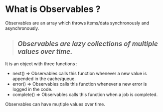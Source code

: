 # What is Observables ? 

Observables are an array which throws items/data synchronously and asynchronously. 

> ## _Observables are lazy collections of multiple values over time._ 

It is an object with three functions : 
- next() => Observables calls this function whenever a new value is appended in the cache/queue.
- error() => Observables calls this function whenever a new error is logged in the code.
- complete() => Observables calls this function when a job is completed.

Observables can have mu;tiple values over time. 